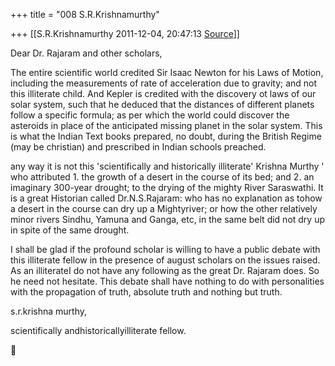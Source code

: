 +++
title = "008 S.R.Krishnamurthy"

+++
[[S.R.Krishnamurthy	2011-12-04, 20:47:13 [Source](https://groups.google.com/g/bvparishat/c/gvJEq4Mt9HY)]]



Dear Dr. Rajaram and other scholars,



The entire scientific world credited Sir Isaac Newton for his Laws of Motion, including the measurements of rate of acceleration due to gravity; and not this illiterate child. And Kepler is credited with the discovery ot laws of our solar system, such that he deduced that the distances of different planets follow a specific formula; as per which the world could discover the asteroids in place of the anticipated missing planet in the solar system. This is what the Indian Text books prepared, no doubt, during the British Regime (may be christian) and prescribed in Indian schools preached.



any way it is not this 'scientifically and historically illiterate' Krishna Murthy ' who attributed 1. the growth of a desert in the course of its bed; and 2. an imaginary 300-year drought; to the drying of the mighty River Saraswathi. It is a great Historian called Dr.N.S.Rajaram: who has no explanation as tohow a desert in the course can dry up a Mightyriver; or how the other relatively minor rivers Sindhu, Yamuna and Ganga, etc, in the same belt did not dry up in spite of the same drought.



I shall be glad if the profound scholar is willing to have a public debate with this illiterate fellow in the presence of august scholars on the issues raised. As an illiterateI do not have any following as the great Dr. Rajaram does. So he need not hesitate. This debate shall have nothing to do with personalities with the propagation of truth, absolute truth and nothing but truth.



s.r.krishna murthy,

scientifically andhistoricallyilliterate fellow.



